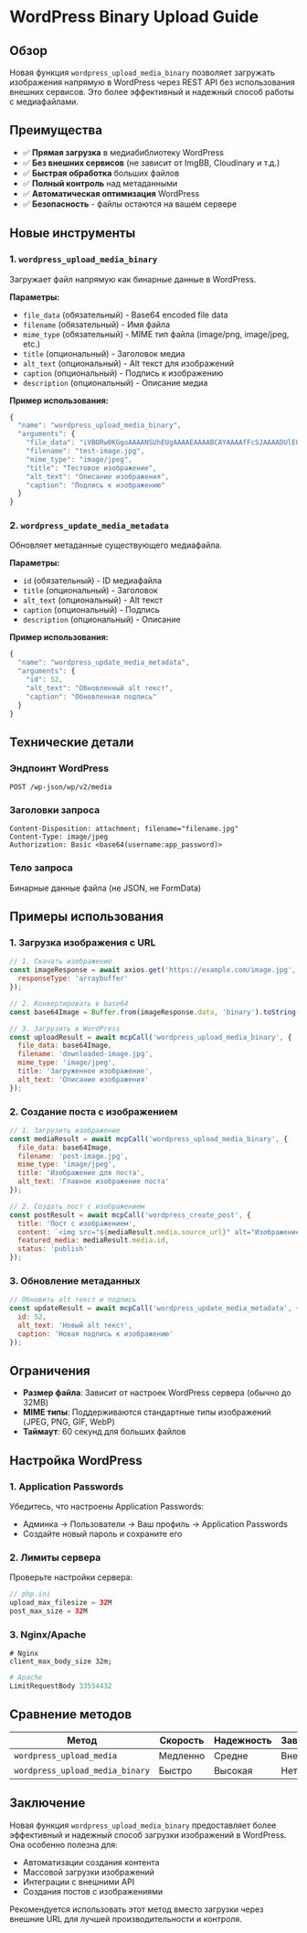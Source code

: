 # WordPress Binary Upload Guide

## Обзор

Новая функция `wordpress_upload_media_binary` позволяет загружать изображения напрямую в WordPress через REST API без использования внешних сервисов. Это более эффективный и надежный способ работы с медиафайлами.

## Преимущества

- ✅ **Прямая загрузка** в медиабиблиотеку WordPress
- ✅ **Без внешних сервисов** (не зависит от ImgBB, Cloudinary и т.д.)
- ✅ **Быстрая обработка** больших файлов
- ✅ **Полный контроль** над метаданными
- ✅ **Автоматическая оптимизация** WordPress
- ✅ **Безопасность** - файлы остаются на вашем сервере

## Новые инструменты

### 1. `wordpress_upload_media_binary`

Загружает файл напрямую как бинарные данные в WordPress.

**Параметры:**
- `file_data` (обязательный) - Base64 encoded file data
- `filename` (обязательный) - Имя файла
- `mime_type` (обязательный) - MIME тип файла (image/png, image/jpeg, etc.)
- `title` (опциональный) - Заголовок медиа
- `alt_text` (опциональный) - Alt текст для изображений
- `caption` (опциональный) - Подпись к изображению
- `description` (опциональный) - Описание медиа

**Пример использования:**
```javascript
{
  "name": "wordpress_upload_media_binary",
  "arguments": {
    "file_data": "iVBORw0KGgoAAAANSUhEUgAAAAEAAAABCAYAAAAfFcSJAAAADUlEQVR42mNkYPhfDwAChwGA60e6kgAAAABJRU5ErkJggg==",
    "filename": "test-image.jpg",
    "mime_type": "image/jpeg",
    "title": "Тестовое изображение",
    "alt_text": "Описание изображения",
    "caption": "Подпись к изображению"
  }
}
```

### 2. `wordpress_update_media_metadata`

Обновляет метаданные существующего медиафайла.

**Параметры:**
- `id` (обязательный) - ID медиафайла
- `title` (опциональный) - Заголовок
- `alt_text` (опциональный) - Alt текст
- `caption` (опциональный) - Подпись
- `description` (опциональный) - Описание

**Пример использования:**
```javascript
{
  "name": "wordpress_update_media_metadata",
  "arguments": {
    "id": 52,
    "alt_text": "Обновленный alt текст",
    "caption": "Обновленная подпись"
  }
}
```

## Технические детали

### Эндпоинт WordPress
```
POST /wp-json/wp/v2/media
```

### Заголовки запроса
```
Content-Disposition: attachment; filename="filename.jpg"
Content-Type: image/jpeg
Authorization: Basic <base64(username:app_password)>
```

### Тело запроса
Бинарные данные файла (не JSON, не FormData)

## Примеры использования

### 1. Загрузка изображения с URL

```javascript
// 1. Скачать изображение
const imageResponse = await axios.get('https://example.com/image.jpg', {
  responseType: 'arraybuffer'
});

// 2. Конвертировать в base64
const base64Image = Buffer.from(imageResponse.data, 'binary').toString('base64');

// 3. Загрузить в WordPress
const uploadResult = await mcpCall('wordpress_upload_media_binary', {
  file_data: base64Image,
  filename: 'downloaded-image.jpg',
  mime_type: 'image/jpeg',
  title: 'Загруженное изображение',
  alt_text: 'Описание изображения'
});
```

### 2. Создание поста с изображением

```javascript
// 1. Загрузить изображение
const mediaResult = await mcpCall('wordpress_upload_media_binary', {
  file_data: base64Image,
  filename: 'post-image.jpg',
  mime_type: 'image/jpeg',
  title: 'Изображение для поста',
  alt_text: 'Главное изображение поста'
});

// 2. Создать пост с изображением
const postResult = await mcpCall('wordpress_create_post', {
  title: 'Пост с изображением',
  content: `<img src="${mediaResult.media.source_url}" alt="Изображение поста" />`,
  featured_media: mediaResult.media.id,
  status: 'publish'
});
```

### 3. Обновление метаданных

```javascript
// Обновить alt текст и подпись
const updateResult = await mcpCall('wordpress_update_media_metadata', {
  id: 52,
  alt_text: 'Новый alt текст',
  caption: 'Новая подпись к изображению'
});
```

## Ограничения

- **Размер файла**: Зависит от настроек WordPress сервера (обычно до 32MB)
- **MIME типы**: Поддерживаются стандартные типы изображений (JPEG, PNG, GIF, WebP)
- **Таймаут**: 60 секунд для больших файлов

## Настройка WordPress

### 1. Application Passwords
Убедитесь, что настроены Application Passwords:
- Админка → Пользователи → Ваш профиль → Application Passwords
- Создайте новый пароль и сохраните его

### 2. Лимиты сервера
Проверьте настройки сервера:
```php
// php.ini
upload_max_filesize = 32M
post_max_size = 32M
```

### 3. Nginx/Apache
```nginx
# Nginx
client_max_body_size 32m;
```

```apache
# Apache
LimitRequestBody 33554432
```

## Сравнение методов

| Метод | Скорость | Надежность | Зависимости | Контроль |
|-------|----------|------------|-------------|----------|
| `wordpress_upload_media` | Медленно | Средне | Внешние URL | Частичный |
| `wordpress_upload_media_binary` | Быстро | Высокая | Нет | Полный |

## Заключение

Новая функция `wordpress_upload_media_binary` предоставляет более эффективный и надежный способ загрузки изображений в WordPress. Она особенно полезна для:

- Автоматизации создания контента
- Массовой загрузки изображений
- Интеграции с внешними API
- Создания постов с изображениями

Рекомендуется использовать этот метод вместо загрузки через внешние URL для лучшей производительности и контроля.
